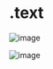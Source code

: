 # .text

![image](https://github.com/YENAZIGMINA/Publilshing/assets/129706758/259de08f-33c3-4001-bcb3-f9e86a984b14)

![image](https://github.com/YENAZIGMINA/Publilshing/assets/129706758/045b6239-f310-40cd-9e4e-83bb1bf4116d)
